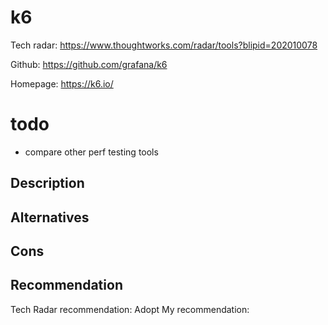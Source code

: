 # k6

Tech radar: https://www.thoughtworks.com/radar/tools?blipid=202010078

Github: https://github.com/grafana/k6

Homepage: https://k6.io/

# todo
- compare other perf testing tools

## Description



## Alternatives



## Cons



## Recommendation

Tech Radar recommendation: Adopt
My recommendation: 

